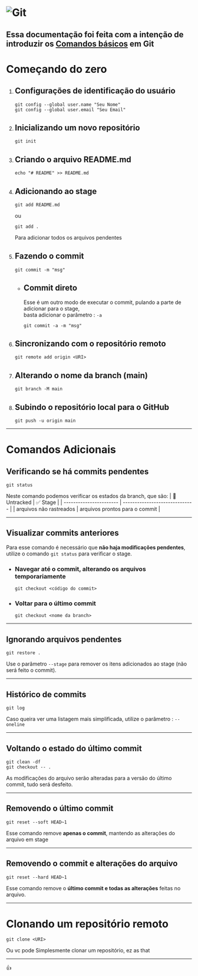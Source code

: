 # ![Git](https://blog-geek-midia.s3.amazonaws.com/wp-content/uploads/2020/08/06103546/comandos-git.png)

## Essa documentação foi feita com a intenção de introduzir os [Comandos básicos](https://comandosgit.github.io/) em Git

# Começando do zero

1. ## Configurações de identificação do usuário
    ```
    git config --global user.name "Seu Nome"
    git config --global user.email "Seu Email"
    ```

2. ## Inicializando um novo repositório
    ```
    git init
    ```

3. ## Criando o arquivo README.md
    ```
    echo "# README" >> README.md
    ```

4. ## Adicionando ao stage
    ``` git add README.md ```

    ou

    ``` git add . ```

    Para adicionar todos os arquivos pendentes

5. ## Fazendo o commit
    ```
    git commit -m "msg"
    ```

    - ## Commit direto
      Esse é um outro modo de executar o commit, pulando a parte de adicionar para o stage,  
      basta adicionar o parâmetro : ``` -a ```
      ```
      git commit -a -m "msg"
      ```

1. ## Sincronizando com o repositório remoto
    ```
    git remote add origin <URI>
    ```

2. ## Alterando o nome da branch (main)
    ```
    git branch -M main
    ```

3. ## Subindo o repositório local para o GitHub
    ```
    git push -u origin main
    ```


---


# Comandos Adicionais

## Verificando se há commits pendentes
  ```
  git status
  ```
  Neste comando podemos verificar os estados da branch, que são:
  | :red_circle: Untracked  | :white_check_mark: Stage       |
  | ----------------------- | ------------------------------ |
  | arquivos não rastreados | arquivos prontos para o commit |

---

## Visualizar commits anteriores
  Para esse comando é necessário que **não haja modificações pendentes**, utilize o comando ``` git status ``` para verificar o stage.
  - ### Navegar até o commit, alterando os arquivos temporariamente
    ```
    git checkout <código do commit>
    ```

  - ### Voltar para o último commit
    ```
    git checkout <nome da branch>
    ```

---

## Ignorando arquivos pendentes
  ```
  git restore .
  ```
  Use o parâmetro ``` --stage ``` para remover os itens adicionados ao stage (não será feito o commit).

---

## Histórico de commits
  ```
  git log
  ```
  Caso queira ver uma listagem mais simplificada, utilize o parâmetro : ``` --oneline ```

---

## Voltando o estado do último commit
  ```
  git clean -df
  git checkout -- .
  ```
  As modificações do arquivo serão alteradas para a versão do último commit, tudo será desfeito.

---

## Removendo o último commit
  ```
  git reset --soft HEAD~1
  ```
  Esse comando remove **apenas o commit**, mantendo as alterações do arquivo em stage

---

## Removendo o commit e alterações do arquivo
  ```
  git reset --hard HEAD~1
  ```
  Esse comando remove o **último commit e todas as alterações** feitas no arquivo.

---

# Clonando um repositório remoto
  ```
  git clone <URI>
  ```
  Ou vc pode Simplesmente clonar um repositório, ez as that

---

:thumbsup:
